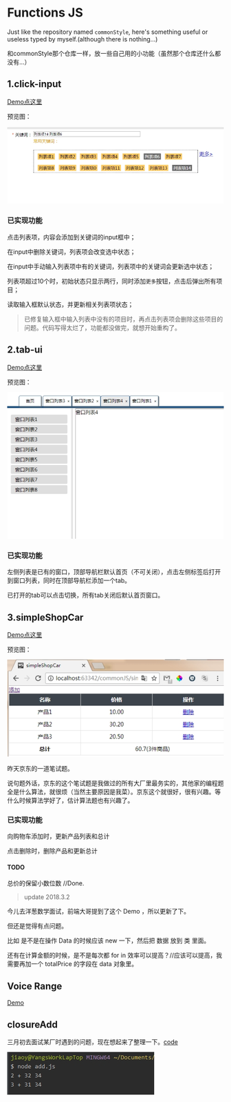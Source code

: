 # Functions JS

Just like the repository named `commonStyle`, here's something useful or useless typed by myself.(although there is nothing...)

和commonStyle那个仓库一样，放一些自己用的小功能（虽然那个仓库还什么都没有...）

## 1.click-input

[Demo点这里](https://life1st.github.io/commonJS/click-input/index.html)

预览图：

![](./click-input/imgs/2017-8-31_22-17-23.jpg)

### 已实现功能

点击列表项，内容会添加到关键词的input框中；

在input中删除关键词，列表项会改变选中状态；

在input中手动输入列表项中有的关键词，列表项中的关键词会更新选中状态；

列表项超过10个时，初始状态只显示两行，同时添加`更多`按钮，点击后弹出所有项目；

读取输入框默认状态，并更新相关列表项状态；

>已修复输入框中输入列表中没有的项目时，再点击列表项会删除这些项目的问题。代码写得太烂了，功能都没做完，就想开始重构了。

## 2.tab-ui

[Demo点这里](https://life1st.github.io/commonJS/tab-ui/index.html)

预览图：

![](./tab-ui/imgs/2017-9-1_15-14-3.jpg)

### 已实现功能

左侧列表是已有的窗口，顶部导航栏默认首页（不可关闭），点击左侧标签后打开到窗口列表，同时在顶部导航栏添加一个tab。

已打开的tab可以点击切换，所有tab关闭后默认首页窗口。

## 3.simpleShopCar

[Demo点这里](https://life1st.github.io/commonJS/simpleShopCar/index.html)

预览图：

![](./simpleShopCar/imgs/2017-9-9_14-50-53.jpg)

昨天京东的一道笔试题。

说句题外话，京东的这个笔试题是我做过的所有大厂里最务实的，其他家的编程题全是什么算法，就很烦（当然主要原因是我菜）。京东这个就很好，很有兴趣。等什么时候算法学好了，估计算法题也有兴趣了。

### 已实现功能

向购物车添加时，更新产品列表和总计

点击删除时，删除产品和更新总计

#### TODO

总价的保留小数位数 //Done.

> update 2018.3.2

今儿去洋葱数学面试，前端大哥提到了这个 Demo ，所以更新了下。

但还是觉得有点问题。

比如 是不是在操作 Data 的时候应该 new 一下，然后把 数据 放到 类 里面。

还有在计算金额的时候，是不是每次都 for in 效率可以提高？//应该可以提高，我需要再加一个 totalPrice 的字段在 data 对象里。


## Voice Range

[Demo](https://life1st.github.io/commonJS/voiceRange/dist/index.html)

## closureAdd

三月初去面试某厂时遇到的问题，现在想起来了整理一下。[code](./closureAdd/add.js)

![screenShot](./closureAdd/img/2018-5-10_15-42-39.jpg)